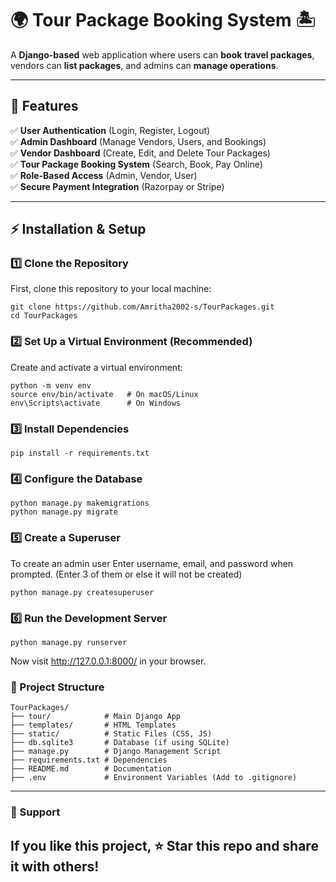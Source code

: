 # 🌍 Tour Package Booking System 🏝️

A **Django-based** web application where users can **book travel packages**, vendors can **list packages**, and admins can **manage operations**.

---

## 🚀 Features
✅ **User Authentication** (Login, Register, Logout)  
✅ **Admin Dashboard** (Manage Vendors, Users, and Bookings)  
✅ **Vendor Dashboard** (Create, Edit, and Delete Tour Packages)  
✅ **Tour Package Booking System** (Search, Book, Pay Online)  
✅ **Role-Based Access** (Admin, Vendor, User)  
✅ **Secure Payment Integration** (Razorpay or Stripe)  

---

## ⚡ Installation & Setup

### **1️⃣ Clone the Repository**
First, clone this repository to your local machine:
```
git clone https://github.com/Amritha2002-s/TourPackages.git
cd TourPackages
```
### **2️⃣ Set Up a Virtual Environment (Recommended)**
Create and activate a virtual environment:
```
python -m venv env
source env/bin/activate   # On macOS/Linux
env\Scripts\activate      # On Windows

```
### **3️⃣ Install Dependencies**
```
pip install -r requirements.txt

```
### **4️⃣ Configure the Database**
```
python manage.py makemigrations
python manage.py migrate

```
### **5️⃣ Create a Superuser**

To create an admin user 
Enter username, email, and password when prompted.
(Enter 3 of them or else it will not be created)
```
python manage.py createsuperuser

```
### **6️⃣ Run the Development Server**

```
python manage.py runserver

```
Now visit http://127.0.0.1:8000/ in your browser.
### **🎯 Project Structure**
```
TourPackages/
├── tour/            # Main Django App
├── templates/       # HTML Templates
├── static/          # Static Files (CSS, JS)
├── db.sqlite3       # Database (if using SQLite)
├── manage.py        # Django Management Script
├── requirements.txt # Dependencies
├── README.md        # Documentation
├── .env             # Environment Variables (Add to .gitignore)
```
---

### **🌟 Support**
If you like this project, ⭐ Star this repo and share it with others!
---
